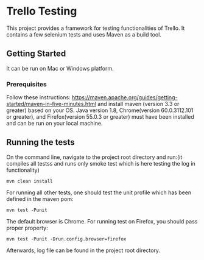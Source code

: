 # Trello Testing

This project provides a framework for testing functionalities of Trello. It contains a few selenium tests and uses Maven as a build tool.    

## Getting Started

It can be run on Mac or Windows platform.

### Prerequisites

Follow these instructions: https://maven.apache.org/guides/getting-started/maven-in-five-minutes.html and install maven (version 3.3 or greater) based on your OS.
Java version 1.8, Chrome(version 60.0.3112.101 or greater), and Firefox(version 55.0.3 or greater) must have been installed and can be run on your local machine.

## Running the tests

On the command line, navigate to the project root directory and run:(it compiles all testss and runs only smoke test which is here testing the log in functionality)
```
mvn clean install
```

For running all other tests, one should test the unit profile which has been defined in the maven pom:
```
mvn test -Punit
```

The default browser is Chrome. For running test on Firefox, you should pass proper property: 
```
mvn test -Punit -Drun.config.browser=firefox
```

Afterwards, log file can be found in the project root directory. 